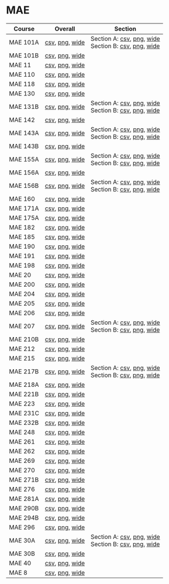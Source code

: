 # MAE

| Course | Overall | Section |
| ------ | ------- | ------- |
| MAE 101A | [csv](https://github.com/UCSD-Historical-Enrollment-Data/2024Winter/blob/main/overall/MAE%20101A.csv), [png](https://raw.githubusercontent.com/UCSD-Historical-Enrollment-Data/2024Winter/main/plot_overall/MAE%20101A.png), [wide](https://raw.githubusercontent.com/UCSD-Historical-Enrollment-Data/2024Winter/main/plot_overall_wide/MAE%20101A.png) | Section A: [csv](https://github.com/UCSD-Historical-Enrollment-Data/2024Winter/blob/main/section/MAE%20101A_A.csv), [png](https://raw.githubusercontent.com/UCSD-Historical-Enrollment-Data/2024Winter/main/plot_section/MAE%20101A_A.png), [wide](https://raw.githubusercontent.com/UCSD-Historical-Enrollment-Data/2024Winter/main/plot_section_wide/MAE%20101A_A.png)<br>Section B: [csv](https://github.com/UCSD-Historical-Enrollment-Data/2024Winter/blob/main/section/MAE%20101A_B.csv), [png](https://raw.githubusercontent.com/UCSD-Historical-Enrollment-Data/2024Winter/main/plot_section/MAE%20101A_B.png), [wide](https://raw.githubusercontent.com/UCSD-Historical-Enrollment-Data/2024Winter/main/plot_section_wide/MAE%20101A_B.png) |
| MAE 101B | [csv](https://github.com/UCSD-Historical-Enrollment-Data/2024Winter/blob/main/overall/MAE%20101B.csv), [png](https://raw.githubusercontent.com/UCSD-Historical-Enrollment-Data/2024Winter/main/plot_overall/MAE%20101B.png), [wide](https://raw.githubusercontent.com/UCSD-Historical-Enrollment-Data/2024Winter/main/plot_overall_wide/MAE%20101B.png) |  |
| MAE 11 | [csv](https://github.com/UCSD-Historical-Enrollment-Data/2024Winter/blob/main/overall/MAE%2011.csv), [png](https://raw.githubusercontent.com/UCSD-Historical-Enrollment-Data/2024Winter/main/plot_overall/MAE%2011.png), [wide](https://raw.githubusercontent.com/UCSD-Historical-Enrollment-Data/2024Winter/main/plot_overall_wide/MAE%2011.png) |  |
| MAE 110 | [csv](https://github.com/UCSD-Historical-Enrollment-Data/2024Winter/blob/main/overall/MAE%20110.csv), [png](https://raw.githubusercontent.com/UCSD-Historical-Enrollment-Data/2024Winter/main/plot_overall/MAE%20110.png), [wide](https://raw.githubusercontent.com/UCSD-Historical-Enrollment-Data/2024Winter/main/plot_overall_wide/MAE%20110.png) |  |
| MAE 118 | [csv](https://github.com/UCSD-Historical-Enrollment-Data/2024Winter/blob/main/overall/MAE%20118.csv), [png](https://raw.githubusercontent.com/UCSD-Historical-Enrollment-Data/2024Winter/main/plot_overall/MAE%20118.png), [wide](https://raw.githubusercontent.com/UCSD-Historical-Enrollment-Data/2024Winter/main/plot_overall_wide/MAE%20118.png) |  |
| MAE 130 | [csv](https://github.com/UCSD-Historical-Enrollment-Data/2024Winter/blob/main/overall/MAE%20130.csv), [png](https://raw.githubusercontent.com/UCSD-Historical-Enrollment-Data/2024Winter/main/plot_overall/MAE%20130.png), [wide](https://raw.githubusercontent.com/UCSD-Historical-Enrollment-Data/2024Winter/main/plot_overall_wide/MAE%20130.png) |  |
| MAE 131B | [csv](https://github.com/UCSD-Historical-Enrollment-Data/2024Winter/blob/main/overall/MAE%20131B.csv), [png](https://raw.githubusercontent.com/UCSD-Historical-Enrollment-Data/2024Winter/main/plot_overall/MAE%20131B.png), [wide](https://raw.githubusercontent.com/UCSD-Historical-Enrollment-Data/2024Winter/main/plot_overall_wide/MAE%20131B.png) | Section A: [csv](https://github.com/UCSD-Historical-Enrollment-Data/2024Winter/blob/main/section/MAE%20131B_A.csv), [png](https://raw.githubusercontent.com/UCSD-Historical-Enrollment-Data/2024Winter/main/plot_section/MAE%20131B_A.png), [wide](https://raw.githubusercontent.com/UCSD-Historical-Enrollment-Data/2024Winter/main/plot_section_wide/MAE%20131B_A.png)<br>Section B: [csv](https://github.com/UCSD-Historical-Enrollment-Data/2024Winter/blob/main/section/MAE%20131B_B.csv), [png](https://raw.githubusercontent.com/UCSD-Historical-Enrollment-Data/2024Winter/main/plot_section/MAE%20131B_B.png), [wide](https://raw.githubusercontent.com/UCSD-Historical-Enrollment-Data/2024Winter/main/plot_section_wide/MAE%20131B_B.png) |
| MAE 142 | [csv](https://github.com/UCSD-Historical-Enrollment-Data/2024Winter/blob/main/overall/MAE%20142.csv), [png](https://raw.githubusercontent.com/UCSD-Historical-Enrollment-Data/2024Winter/main/plot_overall/MAE%20142.png), [wide](https://raw.githubusercontent.com/UCSD-Historical-Enrollment-Data/2024Winter/main/plot_overall_wide/MAE%20142.png) |  |
| MAE 143A | [csv](https://github.com/UCSD-Historical-Enrollment-Data/2024Winter/blob/main/overall/MAE%20143A.csv), [png](https://raw.githubusercontent.com/UCSD-Historical-Enrollment-Data/2024Winter/main/plot_overall/MAE%20143A.png), [wide](https://raw.githubusercontent.com/UCSD-Historical-Enrollment-Data/2024Winter/main/plot_overall_wide/MAE%20143A.png) | Section A: [csv](https://github.com/UCSD-Historical-Enrollment-Data/2024Winter/blob/main/section/MAE%20143A_A.csv), [png](https://raw.githubusercontent.com/UCSD-Historical-Enrollment-Data/2024Winter/main/plot_section/MAE%20143A_A.png), [wide](https://raw.githubusercontent.com/UCSD-Historical-Enrollment-Data/2024Winter/main/plot_section_wide/MAE%20143A_A.png)<br>Section B: [csv](https://github.com/UCSD-Historical-Enrollment-Data/2024Winter/blob/main/section/MAE%20143A_B.csv), [png](https://raw.githubusercontent.com/UCSD-Historical-Enrollment-Data/2024Winter/main/plot_section/MAE%20143A_B.png), [wide](https://raw.githubusercontent.com/UCSD-Historical-Enrollment-Data/2024Winter/main/plot_section_wide/MAE%20143A_B.png) |
| MAE 143B | [csv](https://github.com/UCSD-Historical-Enrollment-Data/2024Winter/blob/main/overall/MAE%20143B.csv), [png](https://raw.githubusercontent.com/UCSD-Historical-Enrollment-Data/2024Winter/main/plot_overall/MAE%20143B.png), [wide](https://raw.githubusercontent.com/UCSD-Historical-Enrollment-Data/2024Winter/main/plot_overall_wide/MAE%20143B.png) |  |
| MAE 155A | [csv](https://github.com/UCSD-Historical-Enrollment-Data/2024Winter/blob/main/overall/MAE%20155A.csv), [png](https://raw.githubusercontent.com/UCSD-Historical-Enrollment-Data/2024Winter/main/plot_overall/MAE%20155A.png), [wide](https://raw.githubusercontent.com/UCSD-Historical-Enrollment-Data/2024Winter/main/plot_overall_wide/MAE%20155A.png) | Section A: [csv](https://github.com/UCSD-Historical-Enrollment-Data/2024Winter/blob/main/section/MAE%20155A_A.csv), [png](https://raw.githubusercontent.com/UCSD-Historical-Enrollment-Data/2024Winter/main/plot_section/MAE%20155A_A.png), [wide](https://raw.githubusercontent.com/UCSD-Historical-Enrollment-Data/2024Winter/main/plot_section_wide/MAE%20155A_A.png)<br>Section B: [csv](https://github.com/UCSD-Historical-Enrollment-Data/2024Winter/blob/main/section/MAE%20155A_B.csv), [png](https://raw.githubusercontent.com/UCSD-Historical-Enrollment-Data/2024Winter/main/plot_section/MAE%20155A_B.png), [wide](https://raw.githubusercontent.com/UCSD-Historical-Enrollment-Data/2024Winter/main/plot_section_wide/MAE%20155A_B.png) |
| MAE 156A | [csv](https://github.com/UCSD-Historical-Enrollment-Data/2024Winter/blob/main/overall/MAE%20156A.csv), [png](https://raw.githubusercontent.com/UCSD-Historical-Enrollment-Data/2024Winter/main/plot_overall/MAE%20156A.png), [wide](https://raw.githubusercontent.com/UCSD-Historical-Enrollment-Data/2024Winter/main/plot_overall_wide/MAE%20156A.png) |  |
| MAE 156B | [csv](https://github.com/UCSD-Historical-Enrollment-Data/2024Winter/blob/main/overall/MAE%20156B.csv), [png](https://raw.githubusercontent.com/UCSD-Historical-Enrollment-Data/2024Winter/main/plot_overall/MAE%20156B.png), [wide](https://raw.githubusercontent.com/UCSD-Historical-Enrollment-Data/2024Winter/main/plot_overall_wide/MAE%20156B.png) | Section A: [csv](https://github.com/UCSD-Historical-Enrollment-Data/2024Winter/blob/main/section/MAE%20156B_A.csv), [png](https://raw.githubusercontent.com/UCSD-Historical-Enrollment-Data/2024Winter/main/plot_section/MAE%20156B_A.png), [wide](https://raw.githubusercontent.com/UCSD-Historical-Enrollment-Data/2024Winter/main/plot_section_wide/MAE%20156B_A.png)<br>Section B: [csv](https://github.com/UCSD-Historical-Enrollment-Data/2024Winter/blob/main/section/MAE%20156B_B.csv), [png](https://raw.githubusercontent.com/UCSD-Historical-Enrollment-Data/2024Winter/main/plot_section/MAE%20156B_B.png), [wide](https://raw.githubusercontent.com/UCSD-Historical-Enrollment-Data/2024Winter/main/plot_section_wide/MAE%20156B_B.png) |
| MAE 160 | [csv](https://github.com/UCSD-Historical-Enrollment-Data/2024Winter/blob/main/overall/MAE%20160.csv), [png](https://raw.githubusercontent.com/UCSD-Historical-Enrollment-Data/2024Winter/main/plot_overall/MAE%20160.png), [wide](https://raw.githubusercontent.com/UCSD-Historical-Enrollment-Data/2024Winter/main/plot_overall_wide/MAE%20160.png) |  |
| MAE 171A | [csv](https://github.com/UCSD-Historical-Enrollment-Data/2024Winter/blob/main/overall/MAE%20171A.csv), [png](https://raw.githubusercontent.com/UCSD-Historical-Enrollment-Data/2024Winter/main/plot_overall/MAE%20171A.png), [wide](https://raw.githubusercontent.com/UCSD-Historical-Enrollment-Data/2024Winter/main/plot_overall_wide/MAE%20171A.png) |  |
| MAE 175A | [csv](https://github.com/UCSD-Historical-Enrollment-Data/2024Winter/blob/main/overall/MAE%20175A.csv), [png](https://raw.githubusercontent.com/UCSD-Historical-Enrollment-Data/2024Winter/main/plot_overall/MAE%20175A.png), [wide](https://raw.githubusercontent.com/UCSD-Historical-Enrollment-Data/2024Winter/main/plot_overall_wide/MAE%20175A.png) |  |
| MAE 182 | [csv](https://github.com/UCSD-Historical-Enrollment-Data/2024Winter/blob/main/overall/MAE%20182.csv), [png](https://raw.githubusercontent.com/UCSD-Historical-Enrollment-Data/2024Winter/main/plot_overall/MAE%20182.png), [wide](https://raw.githubusercontent.com/UCSD-Historical-Enrollment-Data/2024Winter/main/plot_overall_wide/MAE%20182.png) |  |
| MAE 185 | [csv](https://github.com/UCSD-Historical-Enrollment-Data/2024Winter/blob/main/overall/MAE%20185.csv), [png](https://raw.githubusercontent.com/UCSD-Historical-Enrollment-Data/2024Winter/main/plot_overall/MAE%20185.png), [wide](https://raw.githubusercontent.com/UCSD-Historical-Enrollment-Data/2024Winter/main/plot_overall_wide/MAE%20185.png) |  |
| MAE 190 | [csv](https://github.com/UCSD-Historical-Enrollment-Data/2024Winter/blob/main/overall/MAE%20190.csv), [png](https://raw.githubusercontent.com/UCSD-Historical-Enrollment-Data/2024Winter/main/plot_overall/MAE%20190.png), [wide](https://raw.githubusercontent.com/UCSD-Historical-Enrollment-Data/2024Winter/main/plot_overall_wide/MAE%20190.png) |  |
| MAE 191 | [csv](https://github.com/UCSD-Historical-Enrollment-Data/2024Winter/blob/main/overall/MAE%20191.csv), [png](https://raw.githubusercontent.com/UCSD-Historical-Enrollment-Data/2024Winter/main/plot_overall/MAE%20191.png), [wide](https://raw.githubusercontent.com/UCSD-Historical-Enrollment-Data/2024Winter/main/plot_overall_wide/MAE%20191.png) |  |
| MAE 198 | [csv](https://github.com/UCSD-Historical-Enrollment-Data/2024Winter/blob/main/overall/MAE%20198.csv), [png](https://raw.githubusercontent.com/UCSD-Historical-Enrollment-Data/2024Winter/main/plot_overall/MAE%20198.png), [wide](https://raw.githubusercontent.com/UCSD-Historical-Enrollment-Data/2024Winter/main/plot_overall_wide/MAE%20198.png) |  |
| MAE 20 | [csv](https://github.com/UCSD-Historical-Enrollment-Data/2024Winter/blob/main/overall/MAE%2020.csv), [png](https://raw.githubusercontent.com/UCSD-Historical-Enrollment-Data/2024Winter/main/plot_overall/MAE%2020.png), [wide](https://raw.githubusercontent.com/UCSD-Historical-Enrollment-Data/2024Winter/main/plot_overall_wide/MAE%2020.png) |  |
| MAE 200 | [csv](https://github.com/UCSD-Historical-Enrollment-Data/2024Winter/blob/main/overall/MAE%20200.csv), [png](https://raw.githubusercontent.com/UCSD-Historical-Enrollment-Data/2024Winter/main/plot_overall/MAE%20200.png), [wide](https://raw.githubusercontent.com/UCSD-Historical-Enrollment-Data/2024Winter/main/plot_overall_wide/MAE%20200.png) |  |
| MAE 204 | [csv](https://github.com/UCSD-Historical-Enrollment-Data/2024Winter/blob/main/overall/MAE%20204.csv), [png](https://raw.githubusercontent.com/UCSD-Historical-Enrollment-Data/2024Winter/main/plot_overall/MAE%20204.png), [wide](https://raw.githubusercontent.com/UCSD-Historical-Enrollment-Data/2024Winter/main/plot_overall_wide/MAE%20204.png) |  |
| MAE 205 | [csv](https://github.com/UCSD-Historical-Enrollment-Data/2024Winter/blob/main/overall/MAE%20205.csv), [png](https://raw.githubusercontent.com/UCSD-Historical-Enrollment-Data/2024Winter/main/plot_overall/MAE%20205.png), [wide](https://raw.githubusercontent.com/UCSD-Historical-Enrollment-Data/2024Winter/main/plot_overall_wide/MAE%20205.png) |  |
| MAE 206 | [csv](https://github.com/UCSD-Historical-Enrollment-Data/2024Winter/blob/main/overall/MAE%20206.csv), [png](https://raw.githubusercontent.com/UCSD-Historical-Enrollment-Data/2024Winter/main/plot_overall/MAE%20206.png), [wide](https://raw.githubusercontent.com/UCSD-Historical-Enrollment-Data/2024Winter/main/plot_overall_wide/MAE%20206.png) |  |
| MAE 207 | [csv](https://github.com/UCSD-Historical-Enrollment-Data/2024Winter/blob/main/overall/MAE%20207.csv), [png](https://raw.githubusercontent.com/UCSD-Historical-Enrollment-Data/2024Winter/main/plot_overall/MAE%20207.png), [wide](https://raw.githubusercontent.com/UCSD-Historical-Enrollment-Data/2024Winter/main/plot_overall_wide/MAE%20207.png) | Section A: [csv](https://github.com/UCSD-Historical-Enrollment-Data/2024Winter/blob/main/section/MAE%20207_A.csv), [png](https://raw.githubusercontent.com/UCSD-Historical-Enrollment-Data/2024Winter/main/plot_section/MAE%20207_A.png), [wide](https://raw.githubusercontent.com/UCSD-Historical-Enrollment-Data/2024Winter/main/plot_section_wide/MAE%20207_A.png)<br>Section B: [csv](https://github.com/UCSD-Historical-Enrollment-Data/2024Winter/blob/main/section/MAE%20207_B.csv), [png](https://raw.githubusercontent.com/UCSD-Historical-Enrollment-Data/2024Winter/main/plot_section/MAE%20207_B.png), [wide](https://raw.githubusercontent.com/UCSD-Historical-Enrollment-Data/2024Winter/main/plot_section_wide/MAE%20207_B.png) |
| MAE 210B | [csv](https://github.com/UCSD-Historical-Enrollment-Data/2024Winter/blob/main/overall/MAE%20210B.csv), [png](https://raw.githubusercontent.com/UCSD-Historical-Enrollment-Data/2024Winter/main/plot_overall/MAE%20210B.png), [wide](https://raw.githubusercontent.com/UCSD-Historical-Enrollment-Data/2024Winter/main/plot_overall_wide/MAE%20210B.png) |  |
| MAE 212 | [csv](https://github.com/UCSD-Historical-Enrollment-Data/2024Winter/blob/main/overall/MAE%20212.csv), [png](https://raw.githubusercontent.com/UCSD-Historical-Enrollment-Data/2024Winter/main/plot_overall/MAE%20212.png), [wide](https://raw.githubusercontent.com/UCSD-Historical-Enrollment-Data/2024Winter/main/plot_overall_wide/MAE%20212.png) |  |
| MAE 215 | [csv](https://github.com/UCSD-Historical-Enrollment-Data/2024Winter/blob/main/overall/MAE%20215.csv), [png](https://raw.githubusercontent.com/UCSD-Historical-Enrollment-Data/2024Winter/main/plot_overall/MAE%20215.png), [wide](https://raw.githubusercontent.com/UCSD-Historical-Enrollment-Data/2024Winter/main/plot_overall_wide/MAE%20215.png) |  |
| MAE 217B | [csv](https://github.com/UCSD-Historical-Enrollment-Data/2024Winter/blob/main/overall/MAE%20217B.csv), [png](https://raw.githubusercontent.com/UCSD-Historical-Enrollment-Data/2024Winter/main/plot_overall/MAE%20217B.png), [wide](https://raw.githubusercontent.com/UCSD-Historical-Enrollment-Data/2024Winter/main/plot_overall_wide/MAE%20217B.png) | Section A: [csv](https://github.com/UCSD-Historical-Enrollment-Data/2024Winter/blob/main/section/MAE%20217B_A.csv), [png](https://raw.githubusercontent.com/UCSD-Historical-Enrollment-Data/2024Winter/main/plot_section/MAE%20217B_A.png), [wide](https://raw.githubusercontent.com/UCSD-Historical-Enrollment-Data/2024Winter/main/plot_section_wide/MAE%20217B_A.png)<br>Section B: [csv](https://github.com/UCSD-Historical-Enrollment-Data/2024Winter/blob/main/section/MAE%20217B_B.csv), [png](https://raw.githubusercontent.com/UCSD-Historical-Enrollment-Data/2024Winter/main/plot_section/MAE%20217B_B.png), [wide](https://raw.githubusercontent.com/UCSD-Historical-Enrollment-Data/2024Winter/main/plot_section_wide/MAE%20217B_B.png) |
| MAE 218A | [csv](https://github.com/UCSD-Historical-Enrollment-Data/2024Winter/blob/main/overall/MAE%20218A.csv), [png](https://raw.githubusercontent.com/UCSD-Historical-Enrollment-Data/2024Winter/main/plot_overall/MAE%20218A.png), [wide](https://raw.githubusercontent.com/UCSD-Historical-Enrollment-Data/2024Winter/main/plot_overall_wide/MAE%20218A.png) |  |
| MAE 221B | [csv](https://github.com/UCSD-Historical-Enrollment-Data/2024Winter/blob/main/overall/MAE%20221B.csv), [png](https://raw.githubusercontent.com/UCSD-Historical-Enrollment-Data/2024Winter/main/plot_overall/MAE%20221B.png), [wide](https://raw.githubusercontent.com/UCSD-Historical-Enrollment-Data/2024Winter/main/plot_overall_wide/MAE%20221B.png) |  |
| MAE 223 | [csv](https://github.com/UCSD-Historical-Enrollment-Data/2024Winter/blob/main/overall/MAE%20223.csv), [png](https://raw.githubusercontent.com/UCSD-Historical-Enrollment-Data/2024Winter/main/plot_overall/MAE%20223.png), [wide](https://raw.githubusercontent.com/UCSD-Historical-Enrollment-Data/2024Winter/main/plot_overall_wide/MAE%20223.png) |  |
| MAE 231C | [csv](https://github.com/UCSD-Historical-Enrollment-Data/2024Winter/blob/main/overall/MAE%20231C.csv), [png](https://raw.githubusercontent.com/UCSD-Historical-Enrollment-Data/2024Winter/main/plot_overall/MAE%20231C.png), [wide](https://raw.githubusercontent.com/UCSD-Historical-Enrollment-Data/2024Winter/main/plot_overall_wide/MAE%20231C.png) |  |
| MAE 232B | [csv](https://github.com/UCSD-Historical-Enrollment-Data/2024Winter/blob/main/overall/MAE%20232B.csv), [png](https://raw.githubusercontent.com/UCSD-Historical-Enrollment-Data/2024Winter/main/plot_overall/MAE%20232B.png), [wide](https://raw.githubusercontent.com/UCSD-Historical-Enrollment-Data/2024Winter/main/plot_overall_wide/MAE%20232B.png) |  |
| MAE 248 | [csv](https://github.com/UCSD-Historical-Enrollment-Data/2024Winter/blob/main/overall/MAE%20248.csv), [png](https://raw.githubusercontent.com/UCSD-Historical-Enrollment-Data/2024Winter/main/plot_overall/MAE%20248.png), [wide](https://raw.githubusercontent.com/UCSD-Historical-Enrollment-Data/2024Winter/main/plot_overall_wide/MAE%20248.png) |  |
| MAE 261 | [csv](https://github.com/UCSD-Historical-Enrollment-Data/2024Winter/blob/main/overall/MAE%20261.csv), [png](https://raw.githubusercontent.com/UCSD-Historical-Enrollment-Data/2024Winter/main/plot_overall/MAE%20261.png), [wide](https://raw.githubusercontent.com/UCSD-Historical-Enrollment-Data/2024Winter/main/plot_overall_wide/MAE%20261.png) |  |
| MAE 262 | [csv](https://github.com/UCSD-Historical-Enrollment-Data/2024Winter/blob/main/overall/MAE%20262.csv), [png](https://raw.githubusercontent.com/UCSD-Historical-Enrollment-Data/2024Winter/main/plot_overall/MAE%20262.png), [wide](https://raw.githubusercontent.com/UCSD-Historical-Enrollment-Data/2024Winter/main/plot_overall_wide/MAE%20262.png) |  |
| MAE 269 | [csv](https://github.com/UCSD-Historical-Enrollment-Data/2024Winter/blob/main/overall/MAE%20269.csv), [png](https://raw.githubusercontent.com/UCSD-Historical-Enrollment-Data/2024Winter/main/plot_overall/MAE%20269.png), [wide](https://raw.githubusercontent.com/UCSD-Historical-Enrollment-Data/2024Winter/main/plot_overall_wide/MAE%20269.png) |  |
| MAE 270 | [csv](https://github.com/UCSD-Historical-Enrollment-Data/2024Winter/blob/main/overall/MAE%20270.csv), [png](https://raw.githubusercontent.com/UCSD-Historical-Enrollment-Data/2024Winter/main/plot_overall/MAE%20270.png), [wide](https://raw.githubusercontent.com/UCSD-Historical-Enrollment-Data/2024Winter/main/plot_overall_wide/MAE%20270.png) |  |
| MAE 271B | [csv](https://github.com/UCSD-Historical-Enrollment-Data/2024Winter/blob/main/overall/MAE%20271B.csv), [png](https://raw.githubusercontent.com/UCSD-Historical-Enrollment-Data/2024Winter/main/plot_overall/MAE%20271B.png), [wide](https://raw.githubusercontent.com/UCSD-Historical-Enrollment-Data/2024Winter/main/plot_overall_wide/MAE%20271B.png) |  |
| MAE 276 | [csv](https://github.com/UCSD-Historical-Enrollment-Data/2024Winter/blob/main/overall/MAE%20276.csv), [png](https://raw.githubusercontent.com/UCSD-Historical-Enrollment-Data/2024Winter/main/plot_overall/MAE%20276.png), [wide](https://raw.githubusercontent.com/UCSD-Historical-Enrollment-Data/2024Winter/main/plot_overall_wide/MAE%20276.png) |  |
| MAE 281A | [csv](https://github.com/UCSD-Historical-Enrollment-Data/2024Winter/blob/main/overall/MAE%20281A.csv), [png](https://raw.githubusercontent.com/UCSD-Historical-Enrollment-Data/2024Winter/main/plot_overall/MAE%20281A.png), [wide](https://raw.githubusercontent.com/UCSD-Historical-Enrollment-Data/2024Winter/main/plot_overall_wide/MAE%20281A.png) |  |
| MAE 290B | [csv](https://github.com/UCSD-Historical-Enrollment-Data/2024Winter/blob/main/overall/MAE%20290B.csv), [png](https://raw.githubusercontent.com/UCSD-Historical-Enrollment-Data/2024Winter/main/plot_overall/MAE%20290B.png), [wide](https://raw.githubusercontent.com/UCSD-Historical-Enrollment-Data/2024Winter/main/plot_overall_wide/MAE%20290B.png) |  |
| MAE 294B | [csv](https://github.com/UCSD-Historical-Enrollment-Data/2024Winter/blob/main/overall/MAE%20294B.csv), [png](https://raw.githubusercontent.com/UCSD-Historical-Enrollment-Data/2024Winter/main/plot_overall/MAE%20294B.png), [wide](https://raw.githubusercontent.com/UCSD-Historical-Enrollment-Data/2024Winter/main/plot_overall_wide/MAE%20294B.png) |  |
| MAE 296 | [csv](https://github.com/UCSD-Historical-Enrollment-Data/2024Winter/blob/main/overall/MAE%20296.csv), [png](https://raw.githubusercontent.com/UCSD-Historical-Enrollment-Data/2024Winter/main/plot_overall/MAE%20296.png), [wide](https://raw.githubusercontent.com/UCSD-Historical-Enrollment-Data/2024Winter/main/plot_overall_wide/MAE%20296.png) |  |
| MAE 30A | [csv](https://github.com/UCSD-Historical-Enrollment-Data/2024Winter/blob/main/overall/MAE%2030A.csv), [png](https://raw.githubusercontent.com/UCSD-Historical-Enrollment-Data/2024Winter/main/plot_overall/MAE%2030A.png), [wide](https://raw.githubusercontent.com/UCSD-Historical-Enrollment-Data/2024Winter/main/plot_overall_wide/MAE%2030A.png) | Section A: [csv](https://github.com/UCSD-Historical-Enrollment-Data/2024Winter/blob/main/section/MAE%2030A_A.csv), [png](https://raw.githubusercontent.com/UCSD-Historical-Enrollment-Data/2024Winter/main/plot_section/MAE%2030A_A.png), [wide](https://raw.githubusercontent.com/UCSD-Historical-Enrollment-Data/2024Winter/main/plot_section_wide/MAE%2030A_A.png)<br>Section B: [csv](https://github.com/UCSD-Historical-Enrollment-Data/2024Winter/blob/main/section/MAE%2030A_B.csv), [png](https://raw.githubusercontent.com/UCSD-Historical-Enrollment-Data/2024Winter/main/plot_section/MAE%2030A_B.png), [wide](https://raw.githubusercontent.com/UCSD-Historical-Enrollment-Data/2024Winter/main/plot_section_wide/MAE%2030A_B.png) |
| MAE 30B | [csv](https://github.com/UCSD-Historical-Enrollment-Data/2024Winter/blob/main/overall/MAE%2030B.csv), [png](https://raw.githubusercontent.com/UCSD-Historical-Enrollment-Data/2024Winter/main/plot_overall/MAE%2030B.png), [wide](https://raw.githubusercontent.com/UCSD-Historical-Enrollment-Data/2024Winter/main/plot_overall_wide/MAE%2030B.png) |  |
| MAE 40 | [csv](https://github.com/UCSD-Historical-Enrollment-Data/2024Winter/blob/main/overall/MAE%2040.csv), [png](https://raw.githubusercontent.com/UCSD-Historical-Enrollment-Data/2024Winter/main/plot_overall/MAE%2040.png), [wide](https://raw.githubusercontent.com/UCSD-Historical-Enrollment-Data/2024Winter/main/plot_overall_wide/MAE%2040.png) |  |
| MAE 8 | [csv](https://github.com/UCSD-Historical-Enrollment-Data/2024Winter/blob/main/overall/MAE%208.csv), [png](https://raw.githubusercontent.com/UCSD-Historical-Enrollment-Data/2024Winter/main/plot_overall/MAE%208.png), [wide](https://raw.githubusercontent.com/UCSD-Historical-Enrollment-Data/2024Winter/main/plot_overall_wide/MAE%208.png) |  |
